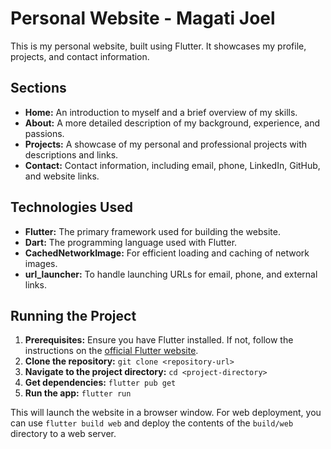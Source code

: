 # Personal Website - Magati Joel

This is my personal website, built using Flutter. It showcases my profile, projects, and contact information.

## Sections

*   **Home:** An introduction to myself and a brief overview of my skills.
*   **About:** A more detailed description of my background, experience, and passions.
*   **Projects:** A showcase of my personal and professional projects with descriptions and links.
*   **Contact:** Contact information, including email, phone, LinkedIn, GitHub, and website links.

## Technologies Used

*   **Flutter:** The primary framework used for building the website.
*   **Dart:** The programming language used with Flutter.
*   **CachedNetworkImage:** For efficient loading and caching of network images.
*   **url_launcher:** To handle launching URLs for email, phone, and external links.

## Running the Project

1.  **Prerequisites:** Ensure you have Flutter installed. If not, follow the instructions on the [official Flutter website](https://docs.flutter.dev/get-started/install).
2.  **Clone the repository:** `git clone <repository-url>`
3.  **Navigate to the project directory:** `cd <project-directory>`
4.  **Get dependencies:** `flutter pub get`
5.  **Run the app:** `flutter run`

This will launch the website in a browser window.  For web deployment, you can use `flutter build web` and deploy the contents of the `build/web` directory to a web server.

